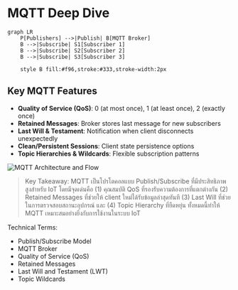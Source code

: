 # MQTT Deep Dive

```mermaid
graph LR
    P[Publishers] -->|Publish| B[MQTT Broker]
    B -->|Subscribe| S1[Subscriber 1]
    B -->|Subscribe| S2[Subscriber 2]
    B -->|Subscribe| S3[Subscriber 3]
    
    style B fill:#f96,stroke:#333,stroke-width:2px
```

## Key MQTT Features
- **Quality of Service (QoS)**: 0 (at most once), 1 (at least once), 2 (exactly once)
- **Retained Messages**: Broker stores last message for new subscribers
- **Last Will & Testament**: Notification when client disconnects unexpectedly
- **Clean/Persistent Sessions**: Client state persistence options
- **Topic Hierarchies & Wildcards**: Flexible subscription patterns

![MQTT Architecture and Flow](https://www.google.com/search?q=mqtt+broker+publish+subscribe+model+diagram&tbm=isch)

> Key Takeaway: MQTT เป็นโปรโตคอลแบบ Publish/Subscribe ที่มีประสิทธิภาพสูงสำหรับ IoT โดยมีจุดเด่นคือ (1) คุณสมบัติ QoS ที่รองรับความต้องการที่แตกต่างกัน (2) Retained Messages ที่ช่วยให้ client ใหม่ได้รับข้อมูลล่าสุดทันที (3) Last Will ที่ช่วยในการตรวจสอบสถานะอุปกรณ์ และ (4) Topic Hierarchy ที่ยืดหยุ่น ทั้งหมดนี้ทำให้ MQTT เหมาะสมอย่างยิ่งกับการใช้งานในระบบ IoT

Technical Terms:
- Publish/Subscribe Model
- MQTT Broker
- Quality of Service (QoS)
- Retained Messages
- Last Will and Testament (LWT)
- Topic Wildcards
